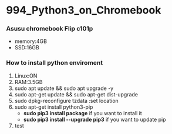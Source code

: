 # 994_Python3_on_Chromebook

### Asusu chromebook Flip c101p
- memory:4GB
- SSD:16GB

### How to install python enviroment

1. Linux:ON
2. RAM:3.5GB
3. sudo apt update && sudo apt upgrade -y
4. sudo apt-get update && sudo apt-get dist-upgrade
5. sudo dpkg-reconfigure tzdata   :set location
6. sudo apt-get install python3-pip
   - **sudo pip3 install package** if you want to install it
   - **sudo pip3 install --upgrade pip3** if you want to update pip 
7. test

